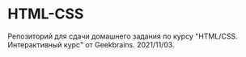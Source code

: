 # HTML-CSS

Репозиторий для сдачи домашнего задания по курсу "HTML/CSS. Интерактивный курс" от Geekbrains.
2021/11/03.

